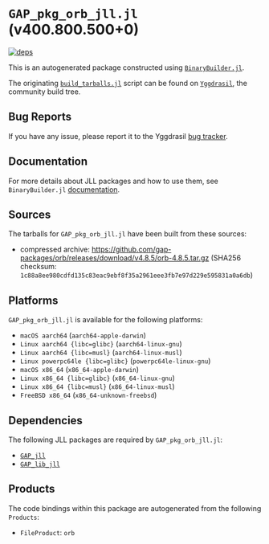 # `GAP_pkg_orb_jll.jl` (v400.800.500+0)

[![deps](https://juliahub.com/docs/GAP_pkg_orb_jll/deps.svg)](https://juliahub.com/ui/Packages/GAP_pkg_orb_jll/XnyW4?page=2)

This is an autogenerated package constructed using [`BinaryBuilder.jl`](https://github.com/JuliaPackaging/BinaryBuilder.jl).

The originating [`build_tarballs.jl`](https://github.com/JuliaPackaging/Yggdrasil/blob/5cc26084b5dd7d064e08de62c910e7ff6637bdc5/G/GAP_pkg/GAP_pkg_orb/build_tarballs.jl) script can be found on [`Yggdrasil`](https://github.com/JuliaPackaging/Yggdrasil/), the community build tree.

## Bug Reports

If you have any issue, please report it to the Yggdrasil [bug tracker](https://github.com/JuliaPackaging/Yggdrasil/issues).

## Documentation

For more details about JLL packages and how to use them, see `BinaryBuilder.jl` [documentation](https://docs.binarybuilder.org/stable/jll/).

## Sources

The tarballs for `GAP_pkg_orb_jll.jl` have been built from these sources:

* compressed archive: https://github.com/gap-packages/orb/releases/download/v4.8.5/orb-4.8.5.tar.gz (SHA256 checksum: `1c88a8ee980cdfd135c83eac9ebf8f35a2961eee3fb7e97d229e595831a0a6db`)

## Platforms

`GAP_pkg_orb_jll.jl` is available for the following platforms:

* `macOS aarch64` (`aarch64-apple-darwin`)
* `Linux aarch64 {libc=glibc}` (`aarch64-linux-gnu`)
* `Linux aarch64 {libc=musl}` (`aarch64-linux-musl`)
* `Linux powerpc64le {libc=glibc}` (`powerpc64le-linux-gnu`)
* `macOS x86_64` (`x86_64-apple-darwin`)
* `Linux x86_64 {libc=glibc}` (`x86_64-linux-gnu`)
* `Linux x86_64 {libc=musl}` (`x86_64-linux-musl`)
* `FreeBSD x86_64` (`x86_64-unknown-freebsd`)

## Dependencies

The following JLL packages are required by `GAP_pkg_orb_jll.jl`:

* [`GAP_jll`](https://github.com/JuliaBinaryWrappers/GAP_jll.jl)
* [`GAP_lib_jll`](https://github.com/JuliaBinaryWrappers/GAP_lib_jll.jl)

## Products

The code bindings within this package are autogenerated from the following `Products`:

* `FileProduct`: `orb`
